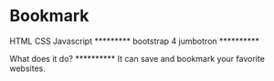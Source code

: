 # Bookmark
HTML CSS Javascript ********* 
bootstrap 4 jumbotron **********


What does it do? **********
It can save and bookmark your favorite websites. 
